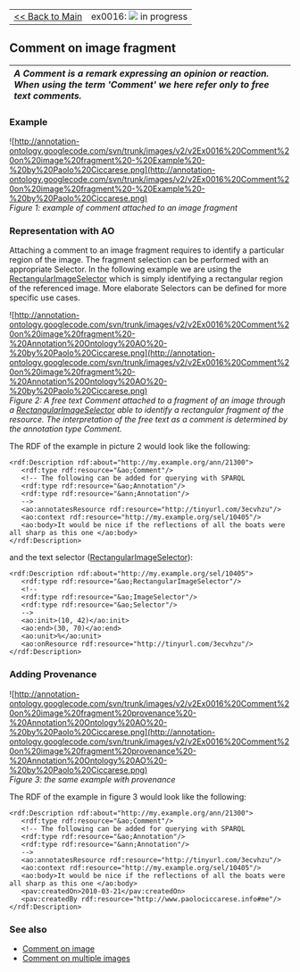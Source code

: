 <table width='100%'>
<tr>
<td>
<a href='v2Main.md'>&lt;&lt; Back to Main</a>
</td>
<td align='right'>
ex0016: <img src='http://annotation-ontology.googlecode.com/svn/trunk/images/misc/in_progress.gif' /> in progress<br>
</td>
</tr>
</table>

## Comment on image fragment ##

| _A **Comment** is a remark expressing an opinion or reaction. When using the term 'Comment' we here refer only to free text comments._ |
|:---------------------------------------------------------------------------------------------------------------------------------------|

### Example ###

![http://annotation-ontology.googlecode.com/svn/trunk/images/v2/v2Ex0016%20Comment%20on%20image%20fragment%20-%20Example%20-%20by%20Paolo%20Ciccarese.png](http://annotation-ontology.googlecode.com/svn/trunk/images/v2/v2Ex0016%20Comment%20on%20image%20fragment%20-%20Example%20-%20by%20Paolo%20Ciccarese.png)<br />
_Figure 1: example of comment attached to an image fragment_

### Representation with AO ###

Attaching a comment to an image fragment requires to identify a particular region of the image. The fragment selection can be performed with an appropriate Selector. In the following example we are using the [RectangularImageSelector](v2RectangularImageSelector.md) which is simply identifying a rectangular region of the referenced image. More elaborate Selectors can be defined for more specific use cases.

![http://annotation-ontology.googlecode.com/svn/trunk/images/v2/v2Ex0016%20Comment%20on%20image%20fragment%20-%20Annotation%20Ontology%20AO%20-%20by%20Paolo%20Ciccarese.png](http://annotation-ontology.googlecode.com/svn/trunk/images/v2/v2Ex0016%20Comment%20on%20image%20fragment%20-%20Annotation%20Ontology%20AO%20-%20by%20Paolo%20Ciccarese.png)<br />
_Figure 2: A free text Comment attached to a fragment of an image through a [RectangularImageSelector](v2RectangularImageSelector.md) able to identify a rectangular fragment of the resource. The interpretation of the free text as a comment is determined by the annotation type Comment._

The RDF of the example in picture 2 would look like the following:

```
<rdf:Description rdf:about="http://my.example.org/ann/21300"> 
   <rdf:type rdf:resource="&ao;Comment"/> 
   <!-- The following can be added for querying with SPARQL 
   <rdf:type rdf:resource="&ao;Annotation"/> 
   <rdf:type rdf:resource="&ann;Annotation"/> 
   --> 
   <ao:annotatesResource rdf:resource="http://tinyurl.com/3ecvhzu"/> 
   <ao:context rdf:resource="http://my.example.org/sel/10405"/>
   <ao:body>It would be nice if the reflections of all the boats were all sharp as this one </ao:body> 
</rdf:Description> 
```

and the text selector ([RectangularImageSelector](v2RectangularImageSelector.md)):

```
<rdf:Description rdf:about="http://my.example.org/sel/10405"> 
   <rdf:type rdf:resource="&ao;RectangularImageSelector"/> 
   <!-- 
   <rdf:type rdf:resource="&ao;ImageSelector"/> 
   <rdf:type rdf:resource="&ao;Selector"/> 
   --> 
   <ao:init>(10, 42)</ao:init> 
   <ao:end>(30, 70)</ao:end> 
   <ao:unit>%</ao:unit> 
   <ao:onResource rdf:resource="http://tinyurl.com/3ecvhzu"/> 
</rdf:Description> 
```


### Adding Provenance ###

![http://annotation-ontology.googlecode.com/svn/trunk/images/v2/v2Ex0016%20Comment%20on%20image%20fragment%20provenance%20-%20Annotation%20Ontology%20AO%20-%20by%20Paolo%20Ciccarese.png](http://annotation-ontology.googlecode.com/svn/trunk/images/v2/v2Ex0016%20Comment%20on%20image%20fragment%20provenance%20-%20Annotation%20Ontology%20AO%20-%20by%20Paolo%20Ciccarese.png)<br />
_Figure 3: the same example with provenance_


The RDF of the example in figure 3 would look like the following:

```
<rdf:Description rdf:about="http://my.example.org/ann/21300"> 
   <rdf:type rdf:resource="&ao;Comment"/> 
   <!-- The following can be added for querying with SPARQL 
   <rdf:type rdf:resource="&ao;Annotation"/> 
   <rdf:type rdf:resource="&ann;Annotation"/> 
   --> 
   <ao:annotatesResource rdf:resource="http://tinyurl.com/3ecvhzu"/> 
   <ao:context rdf:resource="http://my.example.org/sel/10405"/>
   <ao:body>It would be nice if the reflections of all the boats were all sharp as this one </ao:body> 
   <pav:createdOn>2010-03-21</pav:createdOn> 
   <pav:createdBy rdf:resource="http://www.paolociccarese.info#me"/> 
</rdf:Description> 
```


### See also ###

  * [Comment on image](v2Ex0005CommentOnImage.md)
  * [Comment on multiple images](v2Ex0008CommentOnImages.md)